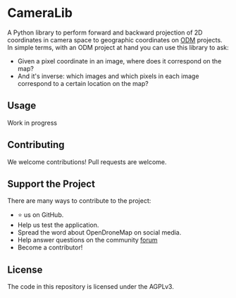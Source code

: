 # CameraLib

A Python library to perform forward and backward projection of 2D coordinates in camera space to geographic coordinates on [ODM](https://github.com/OpenDroneMap/ODM) projects. In simple terms, with an ODM project at hand you can use this library to ask:

 * Given a pixel coordinate in an image, where does it correspond on the map?
 * And it's inverse: which images and which pixels in each image correspond to a certain location on the map?

## Usage

Work in progress

## Contributing

We welcome contributions! Pull requests are welcome.

## Support the Project

There are many ways to contribute to the project:

 - ⭐️ us on GitHub.
 - Help us test the application.
 - Spread the word about OpenDroneMap on social media.
 - Help answer questions on the community [forum](https://community.opendronemap.org)
 - Become a contributor!

 ## License

The code in this repository is licensed under the AGPLv3.